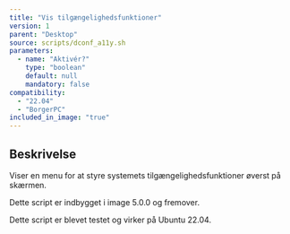 ```yaml
---
title: "Vis tilgængelighedsfunktioner"
version: 1
parent: "Desktop"
source: scripts/dconf_a11y.sh
parameters:
  - name: "Aktivér?"
    type: "boolean"
    default: null
    mandatory: false
compatibility:  
  - "22.04"
  - "BorgerPC"
included_in_image: "true"
---
```


## Beskrivelse
Viser en menu for at styre systemets tilgængelighedsfunktioner øverst på skærmen.

Dette script er indbygget i image 5.0.0 og fremover.

Dette script er blevet testet og virker på Ubuntu 22.04.
